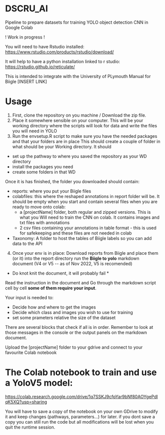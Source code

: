 # DSCRU_AI
Pipeline to prepare datasets for training YOLO object detection CNN in Google Colab

! Work in progress !

You will need to have Rstudio installed: https://www.rstudio.com/products/rstudio/download/

It will help to have a python installation linked to r studio: https://rstudio.github.io/reticulate/

This is intended to integrate with the University of PLymouth Manual for Biigle [INSERT LINK] 

 # Usage
 1) First, clone the repository on you machine / Download the zip file. 
 2) Place it somewhere sensible on your computer. This will be your working directory where the scripts will look for data and write the files you will need in YOLO
 3) Run the envsetup.R script to make sure you have the needed packages and that your folders are in place
This should create a couple of folder in what should be your Working directory. 
It should 
- set up the pathway to where you saved the repository as your WD directory
- install the packages you need
- create some folders in that WD

Once it is has finished, the folder you downloaded should contain: 

 - reports: where you put your Biigle files
 - colabfiles: this where the reshaped annotations in report folder will be. It should be empty when you start and contain several files when you are ready to move onto colab: 
    - a [projectName] folder, both regular and zipped versions. This is what you Will need to train the CNN on colab. It contains images and txt files with annotations
    - 2 csv files containing your annotations in table format - this is used for safekeeping and these files are not needed in colab
 - Taxonomy: A folder to host the tables of Biigle labels so you can add data to the API
   
   
 4) Once your env is in place: Download reports from Biigle  and place them (or it) into the report directory
  run the **Biigle to yolo** markdown document (V4 or V5 -- as of Nov 2022, V5 is recomended) 

* Do knot knit the document, it will probably fail *

Read the instruction in the document and Go through the markdown script cell by cell **some of them require your input**. 

Your input is needed to:
 - Decide how and where to get the images 
 - Decide which class and images you wish to use for  training
 - set some prameters relative the size of the dataset

There are several blocks that check if all is in order. Remember to look at those messages in the console or the output panels on the markdown document. 
 
Upload the [projectName] folder to your gdrive and connect to your favourite Colab notebook

# The Colab notebook to train and use a YoloV5 model: 
https://colab.research.google.com/drive/1q7SSKJ9cfpYar9bNf80AOYgePdlqK5XQ?usp=sharing 

You will have to save a copy of the notebook on your own GDrive to modify it and keep changes (pathways, parameters...) for later. if you dont save a copy you can still run the code but all modifications will be lost when you quit the runtime session.

